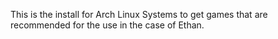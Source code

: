 This is the install for Arch Linux Systems to get games that are recommended for the use in the case of Ethan.
